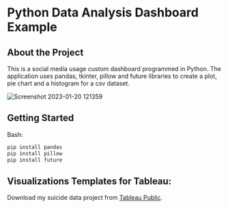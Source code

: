 # Python Data Analysis Dashboard Example

## About the Project
This is a social media usage custom dashboard programmed in Python. The application uses pandas, tkinter, pillow and future libraries to create a plot, pie chart and a histogram for a csv dataset. 

![Screenshot 2023-01-20 121359](https://user-images.githubusercontent.com/110789514/213762239-bdce74e3-ec20-4295-9e68-87662aadd05b.png)

## Getting Started

Bash:
```bash
pip install pandas
pip install pillow
pip install future
```

## Visualizations Templates for Tableau: 

Download my suicide data project from [Tableau Public](https://public.tableau.com/app/profile/sheraadamsmedia/viz/SuicideDataAnalysis_16577546147860/Dashboard1).
